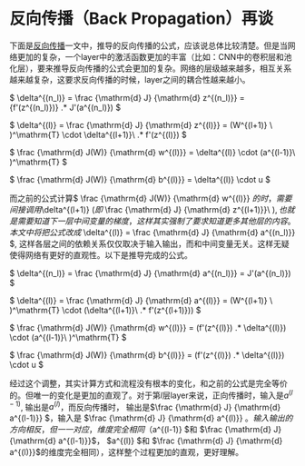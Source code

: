 
# 反向传播（Back Propagation）再谈

下面是[反向传播](./back_propagation.ipynb)一文中，推导的反向传播的公式，应该说总体比较清楚。但是当网络更加的复杂，一个layer中的激活函数更加的丰富（比如：CNN中的卷积层和池化层），要来推导反向传播的公式会更加的复杂。网络的层级越来越多，相互关系越来越复杂，这要求反向传播的时候，layer之间的耦合性越来越小。

$
\delta^{(n_l)} = \frac {\mathrm{d} J} {\mathrm{d} z^{(n_l)}}
=   {f'(z^{(n_l)})} .* J'(a^{(n_l)})
$

$ \delta^{(l)} = \frac {\mathrm{d} J} {\mathrm{d} z^{(l)}}  = (W^{(l+1)}  \ )^\mathrm{T} \cdot \delta^{(l+1)}\ .* f'(z^{(l)})    $

$ \frac {\mathrm{d} J(W)} {\mathrm{d} w^{(l)}} 
=  \delta^{(l)} \cdot  (a^{(l-1)}\ )^\mathrm{T}   $  

$ \frac {\mathrm{d} J(W)} {\mathrm{d} b^{(l)}} 
=  \delta^{(l)} \cdot u  $ 

而之前的公式计算$ \frac {\mathrm{d} J(W)} {\mathrm{d} w^{(l)}} $的时，需要间接调用$\delta^{(l+1)} $(即$ \frac {\mathrm{d} J} {\mathrm{d} z^{(l+1)}}\ $), 也就是需要知道下一层中间变量的梯度，这样其实强制了要求知道更多其他层的内容。本文中将把公式改成$ \delta^{(l)} = \frac {\mathrm{d} J} {\mathrm{d} a^{(n_l)}} $, 这样各层之间的依赖关系仅仅取决于输入输出，而和中间变量无关。这样无疑使得网络有更好的直观性。以下是推导完成的公式。

$
\delta^{(n_l)} = \frac {\mathrm{d} J} {\mathrm{d} a^{(n_l)}}
=    J'(a^{(n_l)})
$

$ \delta^{(l)} = \frac {\mathrm{d} J} {\mathrm{d} a^{(l)}}  = (W^{(l+1)}  \ )^\mathrm{T} \cdot (\delta^{(l+1)}\ .* f'(z^{(l+1)}))   $

$ \frac {\mathrm{d} J(W)} {\mathrm{d} w^{(l)}} 
=  (f'(z^{(l)}) .* \delta^{(l)}) \cdot  (a^{(l-1)}\ )^\mathrm{T}   $  

$ \frac {\mathrm{d} J(W)} {\mathrm{d} b^{(l)}} 
=  (f'(z^{(l)}) .* \delta^{(l)}) \cdot u  $ 

经过这个调整，其实计算方式和流程没有根本的变化，和之前的公式是完全等价的。但唯一的变化是更加的直观了。对于第$l$层layer来说，正向传播时，输入是$a^{(l-1)}$, 输出是$a^{(l)}$，而反向传播时， 输出是$\frac {\mathrm{d} J} {\mathrm{d} a^{(l-1)}} $，输入是 $\frac {\mathrm{d} J} {\mathrm{d} a^{(l)}} $。输入输出的方向相反，但一一对应，维度完全相同（$a^{(l-1)} $和 $\frac {\mathrm{d} J} {\mathrm{d} a^{(l-1)}}$， $a^{(l)} $和 $\frac {\mathrm{d} J} {\mathrm{d} a^{(l)}}$的维度完全相同），这样整个过程更加的直观，更好理解。

```python

```
